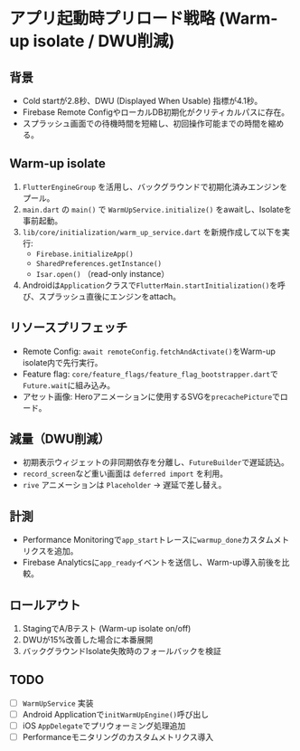 # アプリ起動時プリロード戦略 (Warm-up isolate / DWU削減)

## 背景
- Cold startが2.8秒、DWU (Displayed When Usable) 指標が4.1秒。
- Firebase Remote ConfigやローカルDB初期化がクリティカルパスに存在。
- スプラッシュ画面での待機時間を短縮し、初回操作可能までの時間を縮める。

## Warm-up isolate
1. `FlutterEngineGroup` を活用し、バックグラウンドで初期化済みエンジンをプール。
2. `main.dart` の `main()` で `WarmUpService.initialize()` をawaitし、Isolateを事前起動。
3. `lib/core/initialization/warm_up_service.dart` を新規作成して以下を実行:
   - `Firebase.initializeApp()`
   - `SharedPreferences.getInstance()`
   - `Isar.open()` （read-only instance）
4. Androidは`Application`クラスで`FlutterMain.startInitialization()`を呼び、スプラッシュ直後にエンジンをattach。

## リソースプリフェッチ
- Remote Config: `await remoteConfig.fetchAndActivate()`をWarm-up isolate内で先行実行。
- Feature flag: `core/feature_flags/feature_flag_bootstrapper.dart`で`Future.wait`に組み込み。
- アセット画像: Heroアニメーションに使用するSVGを`precachePicture`でロード。

## 減量（DWU削減）
- 初期表示ウィジェットの非同期依存を分離し、`FutureBuilder`で遅延読込。
- `record_screen`など重い画面は `deferred import` を利用。
- `rive` アニメーションは `Placeholder` → 遅延で差し替え。

## 計測
- Performance Monitoringで`app_start`トレースに`warmup_done`カスタムメトリクスを追加。
- Firebase Analyticsに`app_ready`イベントを送信し、Warm-up導入前後を比較。

## ロールアウト
1. StagingでA/Bテスト (Warm-up isolate on/off)
2. DWUが15%改善した場合に本番展開
3. バックグラウンドIsolate失敗時のフォールバックを検証

## TODO
- [ ] `WarmUpService` 実装
- [ ] Android Applicationで`initWarmUpEngine()`呼び出し
- [ ] iOS `AppDelegate`でプリウォーミング処理追加
- [ ] Performanceモニタリングのカスタムメトリクス導入

